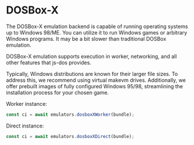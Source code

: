 # DOSBox-X

The DOSBox-X emulation backend is capable of running operating systems up to Windows 98/ME. You can utilize it to run
Windows games or arbitrary Windows programs. It may be a bit slower than traditional DOSBox emulation.

DOSBox-X emulation supports execution in worker, networking, and all other features that js-dos provides.

Typically, Windows distributions are known for their larger file sizes. To address this, we recommend using virtual makevm drives. 
Additionally, we offer prebuilt images of fully configured Windows 95/98, streamlining the installation process for your chosen game.

Worker instance:
```Javascript
const ci = await emulators.dosboxXWorker(bundle);
```

Direct instance:
```Javascript
const ci = await emulators.dosboxXDirect(bundle);
```
